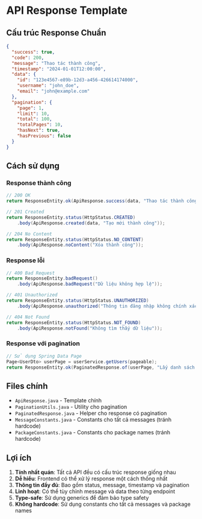 # API Response Template

## Cấu trúc Response Chuẩn

```json
{
  "success": true,
  "code": 200,
  "message": "Thao tác thành công",
  "timestamp": "2024-01-01T12:00:00",
  "data": {
    "id": "123e4567-e89b-12d3-a456-426614174000",
    "username": "john_doe",
    "email": "john@example.com"
  },
  "pagination": {
    "page": 1,
    "limit": 10,
    "total": 100,
    "totalPages": 10,
    "hasNext": true,
    "hasPrevious": false
  }
}
```

## Cách sử dụng

### Response thành công
```java
// 200 OK
return ResponseEntity.ok(ApiResponse.success(data, "Thao tác thành công"));

// 201 Created
return ResponseEntity.status(HttpStatus.CREATED)
    .body(ApiResponse.created(data, "Tạo mới thành công"));

// 204 No Content
return ResponseEntity.status(HttpStatus.NO_CONTENT)
    .body(ApiResponse.noContent("Xóa thành công"));
```

### Response lỗi
```java
// 400 Bad Request
return ResponseEntity.badRequest()
    .body(ApiResponse.badRequest("Dữ liệu không hợp lệ"));

// 401 Unauthorized
return ResponseEntity.status(HttpStatus.UNAUTHORIZED)
    .body(ApiResponse.unauthorized("Thông tin đăng nhập không chính xác"));

// 404 Not Found
return ResponseEntity.status(HttpStatus.NOT_FOUND)
    .body(ApiResponse.notFound("Không tìm thấy dữ liệu"));
```

### Response với pagination
```java
// Sử dụng Spring Data Page
Page<UserDto> userPage = userService.getUsers(pageable);
return ResponseEntity.ok(PaginatedResponse.of(userPage, "Lấy danh sách thành công"));
```

## Files chính
- `ApiResponse.java` - Template chính
- `PaginationUtils.java` - Utility cho pagination
- `PaginatedResponse.java` - Helper cho response có pagination
- `MessageConstants.java` - Constants cho tất cả messages (tránh hardcode)
- `PackageConstants.java` - Constants cho package names (tránh hardcode)

## Lợi ích

1. **Tính nhất quán**: Tất cả API đều có cấu trúc response giống nhau
2. **Dễ hiểu**: Frontend có thể xử lý response một cách thống nhất
3. **Thông tin đầy đủ**: Bao gồm status, message, timestamp và pagination
4. **Linh hoạt**: Có thể tùy chỉnh message và data theo từng endpoint
5. **Type-safe**: Sử dụng generics để đảm bảo type safety
6. **Không hardcode**: Sử dụng constants cho tất cả messages và package names

